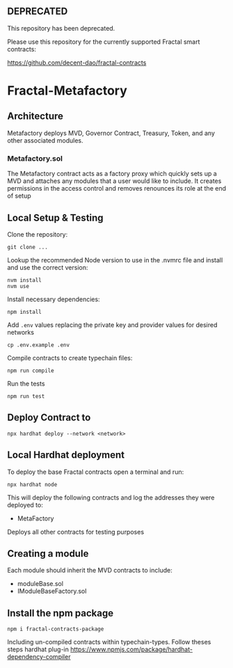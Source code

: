 ## DEPRECATED

This repository has been deprecated.

Please use this repository for the currently supported Fractal smart contracts:

https://github.com/decent-dao/fractal-contracts

# Fractal-Metafactory

## Architecture

Metafactory deploys MVD, Governor Contract, Treasury, Token, and any other associated modules.


### Metafactory.sol

The Metafactory contract acts as a factory proxy which quickly sets up a MVD and attaches any modules that a user would like to include. It creates permissions in the access control and removes renounces its role at the end of setup

## Local Setup & Testing

Clone the repository:
```shell
git clone ...
```

Lookup the recommended Node version to use in the .nvmrc file and install and use the correct version:
```shell
nvm install 
nvm use
```

Install necessary dependencies:
```shell
npm install
```

Add `.env` values replacing the private key and provider values for desired networks
```shell
cp .env.example .env
```

Compile contracts to create typechain files:
```shell
npm run compile
```

Run the tests
```shell
npm run test
```

## Deploy Contract to <network>
```shell
npx hardhat deploy --network <network>
```

## Local Hardhat deployment

To deploy the base Fractal contracts open a terminal and run:
```shell
npx hardhat node
```
This will deploy the following contracts and log the addresses they were deployed to:
 - MetaFactory

Deploys all other contracts for testing purposes

## Creating a module

Each module should inherit the MVD contracts to include:
 - moduleBase.sol 
 - IModuleBaseFactory.sol

## Install the npm package
 ```shell
npm i fractal-contracts-package
```

Including un-compiled contracts within typechain-types. Follow theses steps hardhat plug-in https://www.npmjs.com/package/hardhat-dependency-compiler

